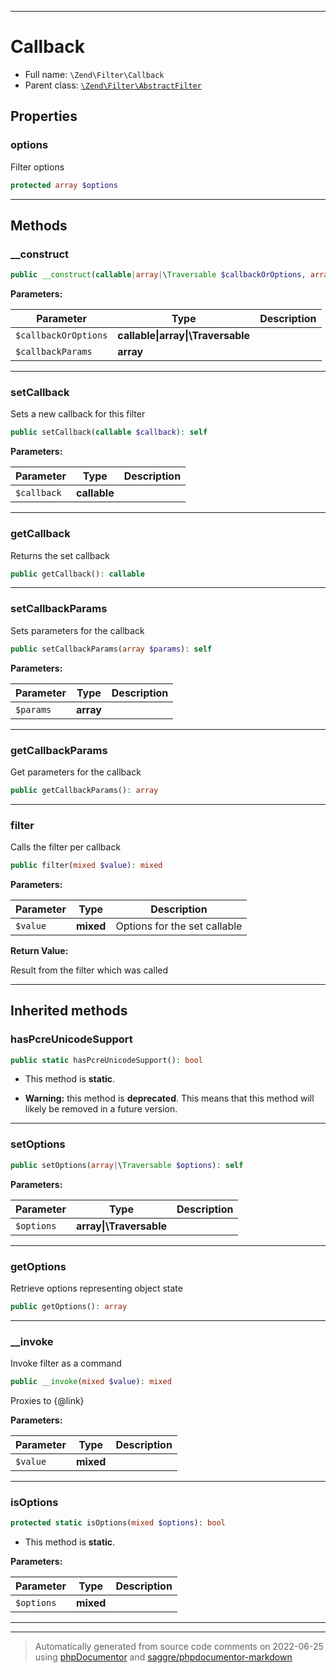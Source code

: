 ***

# Callback





* Full name: `\Zend\Filter\Callback`
* Parent class: [`\Zend\Filter\AbstractFilter`](./AbstractFilter.md)



## Properties


### options

Filter options

```php
protected array $options
```






***

## Methods


### __construct



```php
public __construct(callable|array|\Traversable $callbackOrOptions, array $callbackParams = array()): mixed
```








**Parameters:**

| Parameter | Type | Description |
|-----------|------|-------------|
| `$callbackOrOptions` | **callable&#124;array&#124;\Traversable** |  |
| `$callbackParams` | **array** |  |




***

### setCallback

Sets a new callback for this filter

```php
public setCallback(callable $callback): self
```








**Parameters:**

| Parameter | Type | Description |
|-----------|------|-------------|
| `$callback` | **callable** |  |




***

### getCallback

Returns the set callback

```php
public getCallback(): callable
```











***

### setCallbackParams

Sets parameters for the callback

```php
public setCallbackParams(array $params): self
```








**Parameters:**

| Parameter | Type | Description |
|-----------|------|-------------|
| `$params` | **array** |  |




***

### getCallbackParams

Get parameters for the callback

```php
public getCallbackParams(): array
```











***

### filter

Calls the filter per callback

```php
public filter(mixed $value): mixed
```








**Parameters:**

| Parameter | Type | Description |
|-----------|------|-------------|
| `$value` | **mixed** | Options for the set callable |


**Return Value:**

Result from the filter which was called



***


## Inherited methods


### hasPcreUnicodeSupport



```php
public static hasPcreUnicodeSupport(): bool
```



* This method is **static**.


* **Warning:** this method is **deprecated**. This means that this method will likely be removed in a future version.






***

### setOptions



```php
public setOptions(array|\Traversable $options): self
```








**Parameters:**

| Parameter | Type | Description |
|-----------|------|-------------|
| `$options` | **array&#124;\Traversable** |  |




***

### getOptions

Retrieve options representing object state

```php
public getOptions(): array
```











***

### __invoke

Invoke filter as a command

```php
public __invoke(mixed $value): mixed
```

Proxies to {@link}






**Parameters:**

| Parameter | Type | Description |
|-----------|------|-------------|
| `$value` | **mixed** |  |




***

### isOptions



```php
protected static isOptions(mixed $options): bool
```



* This method is **static**.




**Parameters:**

| Parameter | Type | Description |
|-----------|------|-------------|
| `$options` | **mixed** |  |




***


***
> Automatically generated from source code comments on 2022-06-25 using [phpDocumentor](http://www.phpdoc.org/) and [saggre/phpdocumentor-markdown](https://github.com/Saggre/phpDocumentor-markdown)
